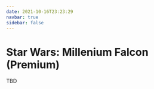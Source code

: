 ```yaml
---
date: 2021-10-16T23:23:29
navbar: true
sidebar: false
---
```


# Star Wars: Millenium Falcon (Premium)

TBD

<Gallery path="star-wars/millennium-falcon-premium" :images="[
    'model_1',
    'model_2',
    'model_3',
    'model_4',
    'model_5',
    'model_6',
    'detail_1',
    'detail_2',
    'detail_3',
    'detail_4',
    'detail_5'
]"/>

